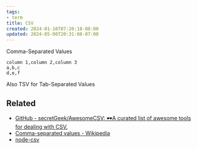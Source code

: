 ```yaml
---
tags:
- term
title: CSV
created: 2024-01-16T07:20:18-08:00
updated: 2024-05-06T20:31:08-07:00
---
```


Comma-Separated Values

````
column 1,column 2,column 3
a,b,c
d,e,f
````

Also TSV for Tab-Separated Values

## Related

* [GitHub - secretGeek/AwesomeCSV: 🕶️A curated list of awesome tools for dealing with CSV.](https://github.com/secretGeek/AwesomeCSV)
* [Comma-separated values - Wikipedia](https://en.wikipedia.org/wiki/Comma-separated_values)
* [node-csv](node-csv.md)
